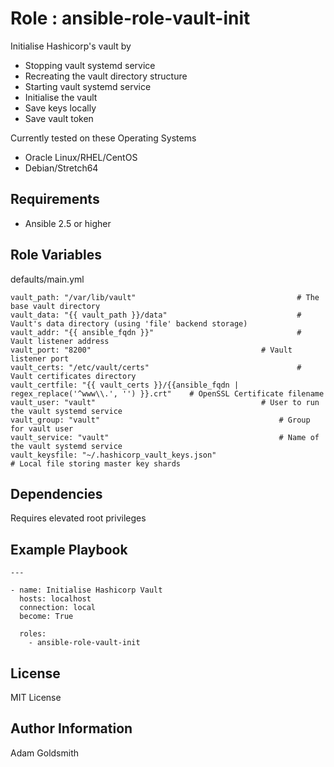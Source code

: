 Role : ansible-role-vault-init
==============================

Initialise Hashicorp's vault by
* Stopping vault systemd service
* Recreating the vault directory structure
* Starting vault systemd service
* Initialise the vault
* Save keys locally
* Save vault token

Currently tested on these Operating Systems
* Oracle Linux/RHEL/CentOS
* Debian/Stretch64

Requirements
------------

* Ansible 2.5 or higher

Role Variables
--------------

defaults/main.yml
```
vault_path: "/var/lib/vault"									# The base vault directory
vault_data: "{{ vault_path }}/data"								# Vault's data directory (using 'file' backend storage)
vault_addr: "{{ ansible_fqdn }}"								# Vault listener address
vault_port: "8200"										# Vault listener port
vault_certs: "/etc/vault/certs"									# Vault certificates directory
vault_certfile: "{{ vault_certs }}/{{ansible_fqdn | regex_replace('^www\\.', '') }}.crt"	# OpenSSL Certificate filename
vault_user: "vault"										# User to run the vault systemd service
vault_group: "vault"										# Group for vault user
vault_service: "vault"										# Name of the vault systemd service
vault_keysfile: "~/.hashicorp_vault_keys.json"							# Local file storing master key shards
```

Dependencies
------------

Requires elevated root privileges

Example Playbook
----------------

```
---

- name: Initialise Hashicorp Vault
  hosts: localhost
  connection: local
  become: True

  roles:
    - ansible-role-vault-init
```

License
-------

MIT License

Author Information
------------------

Adam Goldsmith

